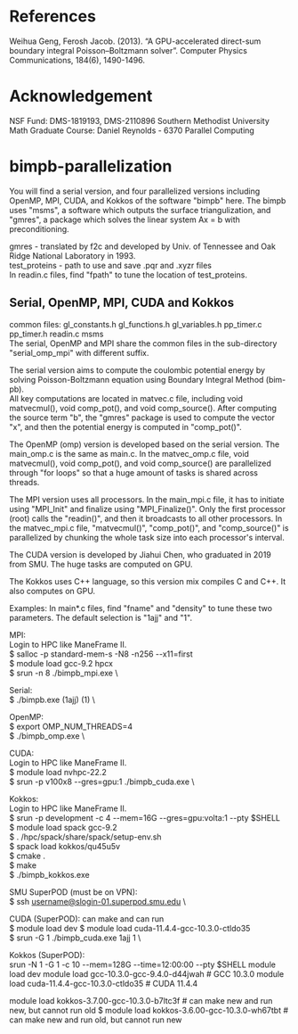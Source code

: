 # References
Weihua Geng, Ferosh Jacob. (2013). “A GPU-accelerated direct-sum boundary integral
Poisson–Boltzmann solver”. Computer Physics Communications, 184(6), 1490-1496.

# Acknowledgement
NSF Fund: DMS-1819193, DMS-2110896
Southern Methodist University Math Graduate Course: Daniel Reynolds - 6370 Parallel Computing

# bimpb-parallelization
You will find a serial version, and four parallelized versions including OpenMP, MPI, CUDA, and Kokkos of the software "bimpb" here. The bimpb uses "msms", a software which outputs the surface triangulization, and "gmres", a package which solves the linear system Ax = b with preconditioning.

gmres - translated by f2c and developed by Univ. of Tennessee and Oak Ridge National Laboratory in 1993. \
test_proteins - path to use and save .pqr and .xyzr files \
In readin.c files, find "fpath" to tune the location of test_proteins.

## Serial, OpenMP, MPI, CUDA and Kokkos
common files: gl_constants.h gl_functions.h gl_variables.h pp_timer.c pp_timer.h readin.c msms \
The serial, OpenMP and MPI share the common files in the sub-directory "serial_omp_mpi" with different suffix.

The serial version aims to compute the coulombic potential energy by solving Poisson-Boltzmann equation using Boundary Integral Method (bim-pb). \
All key computations are located in matvec.c file, including void matvecmul(), void comp_pot(), and void comp_source(). After computing the source term "b", the "gmres" package is used to compute the vector "x", and then the potential energy is computed in "comp_pot()".

The OpenMP (omp) version is developed based on the serial version. The main_omp.c is the same as main.c. In the matvec_omp.c file, void matvecmul(), void comp_pot(), and void comp_source() are parallelized through "for loops" so that a huge amount of tasks is shared across threads. 

The MPI version uses all processors. In the main_mpi.c file, it has to initiate using "MPI_Init" and finalize using "MPI_Finalize()". Only the first processor (root) calls the "readin()", and then it broadcasts to all other processors. In the matvec_mpi.c file, "matvecmul()", "comp_pot()", and "comp_source()" is parallelized by chunking the whole task size into each processor's interval. 

The CUDA version is developed by Jiahui Chen, who graduated in 2019 from SMU. The huge tasks are computed on GPU. 

The Kokkos uses C++ language, so this version mix compiles C and C++. It also computes on GPU. 

Examples:
In main*.c files, find "fname" and "density" to tune these two parameters. The default selection is "1ajj" and "1".

MPI: \
Login to HPC like ManeFrame II. \
$ salloc -p standard-mem-s -N8 -n256 --x11=first \
$ module load gcc-9.2 hpcx \
$ srun -n 8 ./bimpb_mpi.exe \

Serial: \
$ ./bimpb.exe (1ajj) (1) \

OpenMP: \
$ export OMP_NUM_THREADS=4 \
$ ./bimpb_omp.exe \

CUDA:  \
Login to HPC like ManeFrame II.  \
$ module load nvhpc-22.2  \
$ srun -p v100x8 --gres=gpu:1 ./bimpb_cuda.exe  \

Kokkos:  \
Login to HPC like ManeFrame II.  \
$ srun -p development -c 4 --mem=16G --gres=gpu:volta:1 --pty $SHELL \
$ module load spack gcc-9.2 \
$ . /hpc/spack/share/spack/setup-env.sh \
$ spack load kokkos/qu45u5v \
$ cmake . \
$ make \
$ ./bimpb_kokkos.exe



SMU SuperPOD (must be on VPN): \
$ ssh username@slogin-01.superpod.smu.edu \

CUDA (SuperPOD):  can make and can run \
$ module load dev
$ module load cuda-11.4.4-gcc-10.3.0-ctldo35 \
$ srun -G 1 ./bimpb_cuda.exe 1ajj 1 \


Kokkos (SuperPOD): \
srun -N 1 -G 1 -c 10 --mem=128G --time=12:00:00 --pty $SHELL
module load dev
module load gcc-10.3.0-gcc-9.4.0-d44jwah # GCC 10.3.0
module load cuda-11.4.4-gcc-10.3.0-ctldo35 # CUDA 11.4.4

module load kokkos-3.7.00-gcc-10.3.0-b7ltc3f # can make new and run new, but cannot run old
$ module load kokkos-3.6.00-gcc-10.3.0-wh67tbt # can make new and run old, but cannot run new



 <!-- 
Kokkos (SuperPOD): can make new and can run new, cannot run old \
$ module load spack gcc-10.3.0-gcc-9.4.0-d44jwah\
$ . /hpc/mp/spack/share/spack/setup-env.sh\
$ spack load kokkos/b7ltc3f # can make new and run new, cannot run old\
error:{\
$ ./bimpb_kokkos_old.exe 1ajj 1 \
./bimpb_kokkos_old.exe: error while loading shared libraries: libcudart.so.11.0: cannot open shared object file: No such file or directory\
}\

$ spack load kokkos/wh67tbt # can make new, cannot run both \
error: { \
$ ./bimpb_kokkos.exe 1ajj 1 \
Kokkos::OpenMP::initialize WARNING: OMP_PROC_BIND environment variable  not set \
  In general, for best performance with OpenMP 4.0 or better set OMP_PROC_BIND=spread and OMP_PLACES=threads \
  For best performance with OpenMP 3.1 set OMP_PROC_BIND=true \
  For unit testing set OMP_PROC_BIND=false \
3 ./bimpb_kokkos.exe 1ajj 1  \
count is:519 \
Segmentation fault (core dumped) \
} \ -->



<!-- 
#
MSMS terminated normally
Total Time real: 0.28 user: 0.18 sys: 0.00
../test_proteins/1a63.vert
nspt=10134, natm=2065, den=1.000000, prob=1.400000
finish reading vertices file...
nface=20264, natm=2065, den=1.000000, prob=1.400000
finish reading face file...
finish reading position file...
Segmentation fault (core dumped)

#
Thread 1 "bimpb_kokkos.ex" received signal SIGSEGV, Segmentation fault.
0x00007ffff5db0d9b in ?? () from /lib/x86_64-linux-gnu/libc.so.6
(gdb) 

error while loading shared libraries: libcuda.so.1: cannot open shared object file: No such file or directory

#
Kokkos::OpenMP::initialize WARNING: OMP_PROC_BIND environment variable not set
  In general, for best performance with OpenMP 4.0 or better set OMP_PROC_BIND=spread and OMP_PLACES=threads
  For best performance with OpenMP 3.1 set OMP_PROC_BIND=true
  For unit testing set OMP_PROC_BIND=false
3 ./bimpb_kokkos.exe 1ajj 1 
count is:519
Segmentation fault (core dumped)


///////////\
# cannot make files\
For bash/zsh/sh:\
$ . /hpc/mp/spack/share/spack/setup-env.sh\
For csh/tcsh:\
$ source /hpc/mp/spack/share/spack/setup-env.csh\
For fish:\
$ source /hpc/mp/spack/share/spack/setup-env.fish\
For Windows batch:\
$ source /hpc/mp/spack/share/spack/spack_cmd.bat\
$ spack load kokkos/75xmg2y






 -->